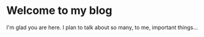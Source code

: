# Welcome to my blog

I'm glad you are here. I plan to talk about so many, to me, important things...
